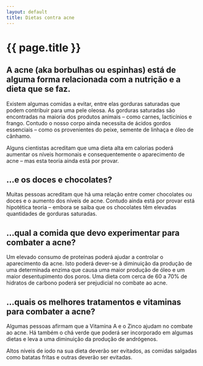 ```yaml
---
layout: default
title: Dietas contra acne
---
```


# {{ page.title }}

## A acne (aka borbulhas ou espinhas) está de alguma forma relacionada com a nutrição e a dieta que se faz.

Existem algumas comidas a evitar, entre elas gorduras saturadas que podem contribuir para uma pele oleosa. As gorduras saturadas são encontradas na maioria dos produtos animais – como carnes, lacticínios e frango. Contudo o nosso corpo ainda necessita de ácidos gordos essenciais – como os provenientes do peixe, semente de linhaça e óleo de cânhamo.

Alguns cientistas acreditam que uma dieta alta em calorias poderá aumentar os níveis hormonais e consequentemente o aparecimento de acne – mas esta teoria ainda está por provar.

## ...e os doces e chocolates?

Muitas pessoas acreditam que há uma relação entre comer chocolates ou doces e o aumento dos níveis de acne. Contudo ainda está por provar está hipotética teoria – embora se saiba que os chocolates têm elevadas quantidades de gorduras saturadas.

## ...qual a comida que devo experimentar para combater a acne?

Um elevado consumo de proteínas poderá ajudar a controlar o aparecimento da acne. Isto poderá dever-se à diminuição da produção de uma determinada enzima que causa uma maior produção de óleo e um maior desentupimento dos poros. Uma dieta com cerca de 60 a 70% de hidratos de carbono poderá ser prejudicial no combate ao acne.

## ...quais os melhores tratamentos e vitaminas para combater a acne?

Algumas pessoas afirmam que a Vitamina A e o Zinco ajudam no combate ao acne. Há também o chá verde que poderá ser incorporado em algumas dietas e leva a uma diminuição da produção de andrógenos.

Altos níveis de iodo na sua dieta deverão ser evitados, as comidas salgadas como batatas fritas e outras deverão ser evitadas.